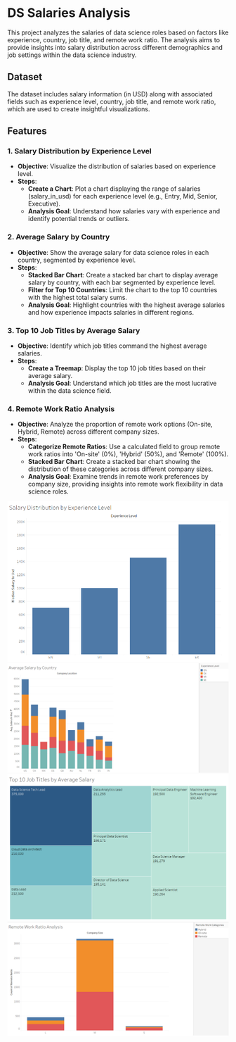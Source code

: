 # DS Salaries Analysis

This project analyzes the salaries of data science roles based on factors like experience, country, job title, and remote work ratio. The analysis aims to provide insights into salary distribution across different demographics and job settings within the data science industry.

## Dataset

The dataset includes salary information (in USD) along with associated fields such as experience level, country, job title, and remote work ratio, which are used to create insightful visualizations.

## Features

### 1. Salary Distribution by Experience Level
   - **Objective**: Visualize the distribution of salaries based on experience level.
   - **Steps**:
     - **Create a Chart**: Plot a chart displaying the range of salaries (salary_in_usd) for each experience level (e.g., Entry, Mid, Senior, Executive).
     - **Analysis Goal**: Understand how salaries vary with experience and identify potential trends or outliers.

### 2. Average Salary by Country
   - **Objective**: Show the average salary for data science roles in each country, segmented by experience level.
   - **Steps**:
     - **Stacked Bar Chart**: Create a stacked bar chart to display average salary by country, with each bar segmented by experience level.
     - **Filter for Top 10 Countries**: Limit the chart to the top 10 countries with the highest total salary sums.
     - **Analysis Goal**: Highlight countries with the highest average salaries and how experience impacts salaries in different regions.

### 3. Top 10 Job Titles by Average Salary
   - **Objective**: Identify which job titles command the highest average salaries.
   - **Steps**:
     - **Create a Treemap**: Display the top 10 job titles based on their average salary.
     - **Analysis Goal**: Understand which job titles are the most lucrative within the data science field.

### 4. Remote Work Ratio Analysis
   - **Objective**: Analyze the proportion of remote work options (On-site, Hybrid, Remote) across different company sizes.
   - **Steps**:
     - **Categorize Remote Ratios**: Use a calculated field to group remote work ratios into 'On-site' (0%), 'Hybrid' (50%), and 'Remote' (100%).
     - **Stacked Bar Chart**: Create a stacked bar chart showing the distribution of these categories across different company sizes.
     - **Analysis Goal**: Examine trends in remote work preferences by company size, providing insights into remote work flexibility in data science roles.

![](1.png)
![](2.png)
![](3.png)
![](4.png)